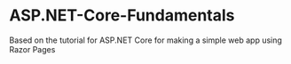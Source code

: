 # ASP.NET-Core-Fundamentals
Based on the tutorial for ASP.NET Core for making a simple web app using Razor Pages
